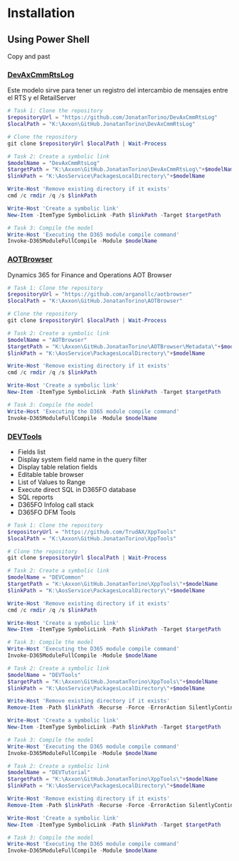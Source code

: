 
# Installation

## Using Power Shell
Copy and past

### [DevAxCmmRtsLog](https://github.com/JonatanTorino/DevAxCmmRtsLog)
Este modelo sirve para tener un registro del intercambio de mensajes entre el RTS y el RetailServer
```powershell
# Task 1: Clone the repository
$repositoryUrl = "https://github.com/JonatanTorino/DevAxCmmRtsLog"
$localPath = "K:\Axxon\GitHub.JonatanTorino\DevAxCmmRtsLog"

# Clone the repository
git clone $repositoryUrl $localPath | Wait-Process

# Task 2: Create a symbolic link
$modelName = "DevAxCmmRtsLog"
$targetPath = "K:\Axxon\GitHub.JonatanTorino\DevAxCmmRtsLog\"+$modelName
$linkPath = "K:\AosService\PackagesLocalDirectory\"+$modelName

Write-Host 'Remove existing directory if it exists'
cmd /c rmdir /q /s $linkPath

Write-Host 'Create a symbolic link'
New-Item -ItemType SymbolicLink -Path $linkPath -Target $targetPath

# Task 3: Compile the model
Write-Host 'Executing the D365 module compile command'
Invoke-D365ModuleFullCompile -Module $modelName

```

### [AOTBrowser](https://github.com/arganollc/aotbrowser)
Dynamics 365 for Finance and Operations AOT Browser
```powershell
# Task 1: Clone the repository
$repositoryUrl = "https://github.com/arganollc/aotbrowser"
$localPath = "K:\Axxon\GitHub.JonatanTorino\AOTBrowser"

# Clone the repository
git clone $repositoryUrl $localPath | Wait-Process

# Task 2: Create a symbolic link
$modelName = "AOTBrowser"
$targetPath = "K:\Axxon\GitHub.JonatanTorino\AOTBrowser\Metadata\"+$modelName
$linkPath = "K:\AosService\PackagesLocalDirectory\"+$modelName

Write-Host 'Remove existing directory if it exists'
cmd /c rmdir /q /s $linkPath

Write-Host 'Create a symbolic link'
New-Item -ItemType SymbolicLink -Path $linkPath -Target $targetPath

# Task 3: Compile the model
Write-Host 'Executing the D365 module compile command'
Invoke-D365ModuleFullCompile -Module $modelName

```

### [DEVTools](https://github.com/TrudAX/XppTools)
- Fields list
- Display system field name in the query filter
- Display table relation fields
- Editable table browser
- List of Values to Range
- Execute direct SQL in D365FO database
- SQL reports
- D365FO Infolog call stack
- D365FO DFM Tools
```powershell
# Task 1: Clone the repository
$repositoryUrl = "https://github.com/TrudAX/XppTools"
$localPath = "K:\Axxon\GitHub.JonatanTorino\XppTools"

# Clone the repository
git clone $repositoryUrl $localPath | Wait-Process

# Task 2: Create a symbolic link
$modelName = "DEVCommon"
$targetPath = "K:\Axxon\GitHub.JonatanTorino\XppTools\"+$modelName
$linkPath = "K:\AosService\PackagesLocalDirectory\"+$modelName

Write-Host 'Remove existing directory if it exists'
cmd /c rmdir /q /s $linkPath

Write-Host 'Create a symbolic link'
New-Item -ItemType SymbolicLink -Path $linkPath -Target $targetPath

# Task 3: Compile the model
Write-Host 'Executing the D365 module compile command'
Invoke-D365ModuleFullCompile -Module $modelName

# Task 2: Create a symbolic link
$modelName = "DEVTools"
$targetPath = "K:\Axxon\GitHub.JonatanTorino\XppTools\"+$modelName
$linkPath = "K:\AosService\PackagesLocalDirectory\"+$modelName

Write-Host 'Remove existing directory if it exists'
Remove-Item -Path $linkPath -Recurse -Force -ErrorAction SilentlyContinue

Write-Host 'Create a symbolic link'
New-Item -ItemType SymbolicLink -Path $linkPath -Target $targetPath

# Task 3: Compile the model
Write-Host 'Executing the D365 module compile command'
Invoke-D365ModuleFullCompile -Module $modelName

# Task 2: Create a symbolic link
$modelName = "DEVTutorial"
$targetPath = "K:\Axxon\GitHub.JonatanTorino\XppTools\"+$modelName
$linkPath = "K:\AosService\PackagesLocalDirectory\"+$modelName

Write-Host 'Remove existing directory if it exists'
Remove-Item -Path $linkPath -Recurse -Force -ErrorAction SilentlyContinue

Write-Host 'Create a symbolic link'
New-Item -ItemType SymbolicLink -Path $linkPath -Target $targetPath

# Task 3: Compile the model
Write-Host 'Executing the D365 module compile command'
Invoke-D365ModuleFullCompile -Module $modelName

```
